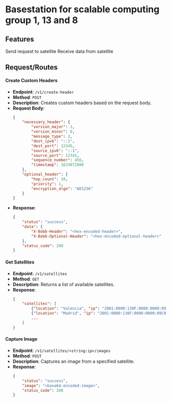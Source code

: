 # Basestation for scalable computing group 1, 13 and 8

## Features
Send request to satellite
Receive data from satellite

## Request/Routes

#### Create Custom Headers
- **Endpoint**: `/v1/create-header`
- **Method**: `POST`
- **Description**: Creates custom headers based on the request body.
- **Request Body**:
    ```json
    {
        "necessary_header": {
            "version_major": 1,
            "version_minor": 0,
            "message_type": 2,
            "dest_ipv6": "::1",
            "dest_port": 12345,
            "source_ipv6": "::1",
            "source_port": 12345,
            "sequence_number": 456,
            "timestamp": 1633072800
        },
        "optional_header": {
            "hop_count": 10,
            "priority": 1,
            "encryption_algo": "AES256"
        }
    }
    ```
- **Response**:
    ```json
    {
        "status": "success",
        "data": {
            "X-Bobb-Header": "<hex-encoded-header>",
            "X-Bobb-Optional-Header": "<hex-encoded-optional-header>"
        },
        "status_code": 200
    }
    ```

#### Get Satellites
- **Endpoint**: `/v1/satellites`
- **Method**: `GET`
- **Description**: Returns a list of available satellites.
- **Response**:
    ```json
    {
        "satellites": [
            {"location": "Valencia", "ip": "2001:0000:130F:0000:0000:09C0:876A:130B", "function": "disaster-imaging"},
            {"location": "Madrid", "ip": "2001:0000:130F:0000:0000:09C0:876A:130C", "function": "disaster-imaging"},
            ...
        ]
    }
    ```

#### Capture Image
- **Endpoint**: `/v1/satellites/<string:ip>/images`
- **Method**: `POST`
- **Description**: Captures an image from a specified satellite.
- **Response**:
    ```json
    {
        "status": "success",
        "image": "<base64-encoded-image>",
        "status_code": 200
    }
    ```